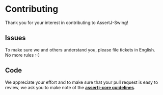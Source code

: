 Contributing
============

Thank you for your interest in contributing to AssertJ-Swing!

Issues
------

To make sure we and others understand you, please file tickets in English. No more rules :-)

Code
----

We appreciate your effort and to make sure that your pull request is easy to review, we ask you to make note of the **[assertj-core guidelines](joel-costigliola/assertj-core/CONTRIBUTING.md)**.
